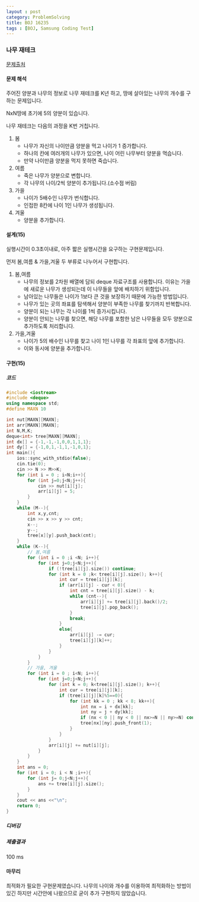 ```yaml
---
layout : post
category: ProblemSolving
title: BOJ 16235
tags : [BOJ, Samsung Coding Test]
---
```

### 나무 재테크

[문제출처](https://www.acmicpc.net/problem/16235)

#### 문제 해석
  
주어진 양분과 나무의 정보로 나무 재테크를 K년 하고, 땅에 살아있는 나무의 개수를 구하는 문제입니다.

NxN땅에 초기에 5의 양분이 있습니다.

나무 재테크는 다음의 과정을 K번 거칩니다.

1. 봄
   - 나무가 자신의 나이만큼 양분을 먹고 나이가 1 증가합니다.
   - 하나의 칸에 여러개의 나무가 있으면, 나이 어린 나무부터 양분을 먹습니다.
   - 만약 나이만큼 양분을 먹지 못하면 죽습니다.
2. 여름
   - 죽은 나무가 양분으로 변합니다.
   - 각 나무의 나이/2씩 양분이 추가됩니다.(소수점 버림)
3. 가을
   - 나이가 5배수인 나무가 번식합니다.
   - 인접한 8칸에 나이 1인 나무가 생성됩니다.
4. 겨울
   - 양분을 추가합니다.

#### 설계(15)

실행시간이 0.3초이내로, 아주 짧은 실행시간을 요구하는 구현문제입니다.

먼저 봄,여름 & 가을,겨울 두 부류로 나누어서 구현합니다.

1. 봄,여름
   - 나무의 정보를 2차원 배열에 담되 deque 자료구조를 사용합니다. 이유는 가을에 새로운 나무가 생성되는데 이 나무들을 앞에 배치하기 위함입니다.
   - 남아있는 나무들은 나이가 1보다 큰 것을 보장하기 때문에 가능한 방법입니다.
   - 나무가 있는 곳의 좌표를 탐색해서 양분이 부족한 나무를 찾기까지 반복합니다.
   - 양분이 되는 나무는 각 나이를 1씩 증가시킵니다.
   - 양분이 안되는 나무를 찾으면, 해당 나무를 포함한 남은 나무들을 모두 양분으로 추가하도록 처리합니다.
2. 가을,겨울
   - 나이가 5의 배수인 나무를 찾고 나이 1인 나무를 각 좌표의 앞에 추가합니다.
   - 이와 동시에 양분을 추가합니다.

#### 구현(15)

##### 코드

```cpp
#include <iostream>
#include <deque>
using namespace std;
#define MAXN 10

int nut[MAXN][MAXN];
int arr[MAXN][MAXN];
int N,M,K;
deque<int> tree[MAXN][MAXN];
int dx[] = {-1,-1,-1,0,0,1,1,1};
int dy[] = {-1,0,1,-1,1,-1,0,1};
int main(){
    ios::sync_with_stdio(false);
    cin.tie(0);
    cin >> N >> M>>K;
    for (int i = 0 ; i<N;i++){
        for (int j=0;j<N;j++){
            cin >> nut[i][j];
            arr[i][j] = 5;
        }
    }
    while (M--){
        int x,y,cnt;
        cin >> x >> y >> cnt;
        x--;
        y--;
        tree[x][y].push_back(cnt);
    }
    while (K--){
        // 봄,여름
        for (int i = 0 ;i <N; i++){
            for (int j=0;j<N;j++){
                if (!tree[i][j].size()) continue;
                for (int k = 0 ;k< tree[i][j].size(); k++){
                    int cur = tree[i][j][k];
                    if (arr[i][j] - cur < 0){
                        int cnt = tree[i][j].size() - k;
                        while (cnt--){
                            arr[i][j] += tree[i][j].back()/2;
                            tree[i][j].pop_back();
                        }
                        break;
                    }
                    else{
                        arr[i][j] -= cur;
                        tree[i][j][k]++;
                    }
                }
            }
        }
        // 가을, 겨울
        for (int i = 0 ; i<N; i++){
            for (int j=0;j<N;j++){
                for (int k = 0; k<tree[i][j].size(); k++){
                    int cur = tree[i][j][k];
                    if (tree[i][j][k]%5==0){
                        for (int kk = 0 ; kk < 8; kk++){
                            int nx = i + dx[kk];
                            int ny = j + dy[kk];
                            if (nx < 0 || ny < 0 || nx>=N || ny>=N) continue;
                            tree[nx][ny].push_front(1);
                        }
                    }
                }
                arr[i][j] += nut[i][j];
            }
        }
    }
    int ans = 0;
    for (int i = 0; i < N ;i++){
        for (int j= 0;j<N;j++){
            ans += tree[i][j].size();
        }
    }
    cout << ans <<"\n";
    return 0;
}
```

##### 디버깅

##### 제출결과

100 ms

#### 마무리

최적화가 필요한 구현문제였습니다.
나무의 나이와 개수를 이용하여 최적화하는 방법이 있긴 하지만 시간안에 나왔으므로 굳이 추가 구현하지 않았습니다.

